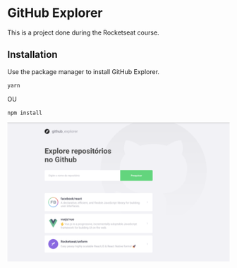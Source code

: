 # GitHub Explorer

This is a project done during the Rocketseat course.

## Installation

Use the package manager to install GitHub Explorer.

```bash
yarn
```

OU

```bash
npm install
```

![](https://raw.githubusercontent.com/darlanthiago/github_explorer/master/src/assets/img/screenshot.png)
